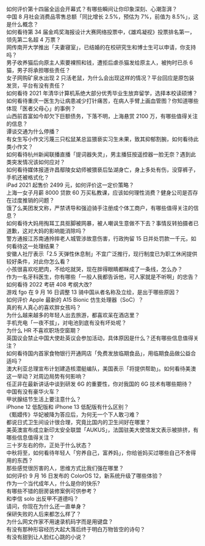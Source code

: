 如何评价第十四届全运会开幕式？有哪些瞬间让你印象深刻、心潮澎湃？  
中国 8 月社会消费品零售总额「同比增长 2.5%，预估为 7%，前值为 8.5%」，这是什么概念？  
如何看待第 34 届金鸡奖海报设计大赛网络投票中，《雄鸡凝视》投票排名第一，领先第二名超 4 万票？  
网传南开大学推出「夫妻寝室」，已结婚的在校研究生和博士生可以申请，你支持吗？  
男子收养猫后向原主人索要裸照和钱，遭拒后虐杀猫发给原主人，被拘时已杀 6 猫，男子将承担哪些责任？  
女子网购矿泉水出现 2 只活老鼠，为什么会出现这样的情况？平台回应是原包装发货，平台有没有责任？  
如何看待 2021 年清华计算机系绝大部分优秀毕业生放弃留学，选择本校读硕博？  
如何看待重庆一医生为让病患减少打针痛苦，在病人手臂上画血管图？你知道哪些体现「医者父母心」的事例？  
山西前首富如今却欠下巨额债务，下落不明，上海悬赏 2100 万，有哪些值得关注的信息？  
谭谈交通为什么停播？  
有女生写小作文污蔑三只松鼠某总监猥亵实习生未果，致其抑郁割腕，如何看待此类小作文？  
如何看待杭州新闻联播直播「提词器失灵」，男主播狂按遥控器一脸无奈？遇到此类突发情况该如何应对？  
如何看待媒体报道许昌鄢陵女幼师被猥亵后坠湖身亡，身上多处有伤，没穿裤子，手机还被格式化？  
iPad 2021 起售价 2499 元，如何评价这一定价策略？  
上海一女子月薪 8000 贷款 60 万买私教课，应该如何理性消费？健身公司是否存在过度推销的问题？  
饿了么美团发文称，严禁诱导和强迫骑手注册成个体工商户，有哪些值得关注的信息？  
如何看待大妈用掏耳工具抠脚被网暴，被人嘲讽生意做不下去？事情反转拍摄者已道歉，这对大妈的影响能消除吗？  
警方通报江苏南通拎摔老人城管涉故意伤害，行政拘留 15 日并处罚款一千元，如何看待这一处理结果？  
安徽人社厅表示「2.5 天弹性休息制」不宜广泛推行，现行制度已为职工休闲提供较好条件，对此你怎么看？  
小孩很喜欢吃肥肉，不给吃就哭，现在胖得眼睛都眯成了一条线，怎么办？  
作为一名牙科医生，你有哪些「一般人我都告诉他，可人家就是不听啊」的忠告？  
如何看待 2022 考研 408 考纲大改?  
游戏 fgo 在 9 月 16 日调整 13 骑中国从者名称及立绘，是出于哪些原因？  
如何评价 Apple 最新的 A15 Bionic 仿生处理器（SoC）？  
真的有人真心的喜欢胖女孩吗？  
为什么越来越多的年轻人出去旅游，都喜欢呆在酒店里？  
手机充电「一夜不拔」，对电池到底有没有坏处呢？  
为什么 HR 不喜欢职场空窗期？  
英国议会禁止中国大使赴英议会参加活动，具体原因是什么？还有哪些信息值得关注？  
如何看待国内首家食物银行开通网店「免费发放临期食品」，用临期食品做公益合适吗？  
澳大利亚总理宣布计划建造核潜艇编队，美国表示「将提供帮助」。如何看待美澳这一举动？对周边局势有何影响？  
任正非在最新讲话中谈到研发 6G 的重要性，你对我国的 6G 技术有哪些期待？  
中国有没有豪华火车？  
甲状腺结节生活上要注意什么？  
iPhone 12 低配版和 iPhone 13 低配版有什么区别？  
《甄嬛传》华妃被降为答应后，为何无一个下人敢刁难？  
都说日式卫生间设计很合理，究竟比国内的卫生间好在哪里？  
美英澳宣布成立新印太安全联盟「AUKUS」，法国驻美大使馆发文表示被排挤，有哪些信息值得关注？  
三十岁左右的你，正处于什么状态？  
中秋将至，如何看待年轻人「穷养自己，富养妈」，你给爸妈买过哪些自己不舍得用的东西？  
那些感觉很厉害的人，思维方式比我们强在哪里？  
如何评价 9 月 16 日发布的 ColorOS 12，新系统升级了哪些体验？  
作为一个当代成年人，什么是你的快乐?  
有哪些不错的厨房装修案例可供参考？  
和李信 solo 出反甲不道德吗？  
请问，你现在为什么还一直单身？  
保研失败的人后来都怎么样了？  
为什么网文作家不用速录机码字而是用键盘？  
有没有那种形容经历大起大落后终于明白万物皆空的诗句？  
有没有甜到让人脸红心跳的小说？  
